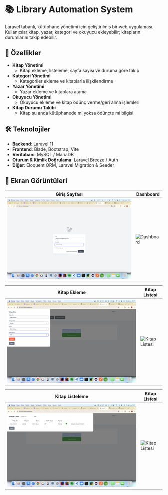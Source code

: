 # 📚 Library Automation System

Laravel tabanlı, kütüphane yönetimi için geliştirilmiş bir web uygulaması.  
Kullanıcılar kitap, yazar, kategori ve okuyucu ekleyebilir; kitapların durumlarını takip edebilir.  

## 🚀 Özellikler
- **Kitap Yönetimi**
  - Kitap ekleme, listeleme, sayfa sayısı ve duruma göre takip
- **Kategori Yönetimi**
  - Kategoriler ekleme ve kitaplarla ilişkilendirme
- **Yazar Yönetimi**
  - Yazar ekleme ve kitaplara atama
- **Okuyucu Yönetimi**
  - Okuyucu ekleme ve kitap ödünç verme/geri alma işlemleri
- **Kitap Durumu Takibi**
  - Kitap şu anda kütüphanede mi yoksa ödünçte mi bilgisi

## 🛠️ Teknolojiler
- **Backend**: [Laravel 11](https://laravel.com/)
- **Frontend**: Blade, Bootstrap, Vite
- **Veritabanı**: MySQL / MariaDB
- **Oturum & Kimlik Doğrulama**: Laravel Breeze / Auth
- **Diğer**: Eloquent ORM, Laravel Migration & Seeder

## 📸 Ekran Görüntüleri

| Giriş Sayfası | Dashboard |
|---------------|-----------|
| ![Login](login.png) | ![Dashboard](screenshots/dashboard.png) |

| Kitap Ekleme | Kitap Listesi |
|--------------|--------------|
| ![Kitap Ekle](add-book.png) | ![Kitap Listesi](screenshots/book-list.png) |

| Kitap Listeleme | Kitap Listesi |
|--------------|--------------|
| ![Kitap Ekle](liste.png) | ![Kitap Listesi](screenshots/book-list.png) |




